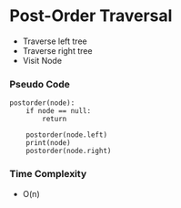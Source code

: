# Post-Order Traversal

- Traverse left tree
- Traverse right tree
- Visit Node

### Pseudo Code

```pseudo
postorder(node):
    if node == null:
        return
    
    postorder(node.left)
    print(node)
    postorder(node.right)
```

### Time Complexity
- O(n)